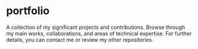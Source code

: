 # portfolio
A collection of my significant projects and contributions. Browse through my main works, collaborations, and areas of technical expertise. For further details, you can contact me or review my other repositories.
